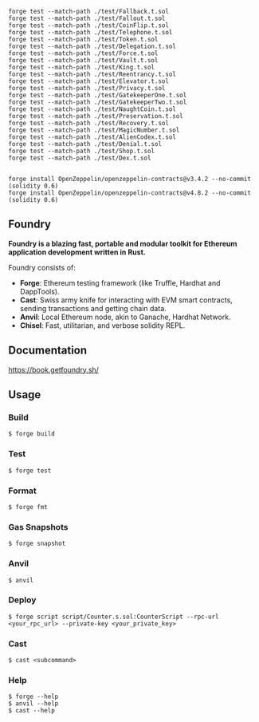 ```shell
forge test --match-path ./test/Fallback.t.sol
forge test --match-path ./test/Fallout.t.sol
forge test --match-path ./test/CoinFlip.t.sol
forge test --match-path ./test/Telephone.t.sol
forge test --match-path ./test/Token.t.sol
forge test --match-path ./test/Delegation.t.sol
forge test --match-path ./test/Force.t.sol
forge test --match-path ./test/Vault.t.sol
forge test --match-path ./test/King.t.sol
forge test --match-path ./test/Reentrancy.t.sol
forge test --match-path ./test/Elevator.t.sol
forge test --match-path ./test/Privacy.t.sol
forge test --match-path ./test/GatekeeperOne.t.sol
forge test --match-path ./test/GatekeeperTwo.t.sol
forge test --match-path ./test/NaughtCoin.t.sol
forge test --match-path ./test/Preservation.t.sol
forge test --match-path ./test/Recovery.t.sol
forge test --match-path ./test/MagicNumber.t.sol
forge test --match-path ./test/AlienCodex.t.sol
forge test --match-path ./test/Denial.t.sol
forge test --match-path ./test/Shop.t.sol
forge test --match-path ./test/Dex.t.sol


forge install OpenZeppelin/openzeppelin-contracts@v3.4.2 --no-commit (solidity 0.6)
forge install OpenZeppelin/openzeppelin-contracts@v4.8.2 --no-commit (solidity 0.6)
```

## Foundry

**Foundry is a blazing fast, portable and modular toolkit for Ethereum application development written in Rust.**

Foundry consists of:

-   **Forge**: Ethereum testing framework (like Truffle, Hardhat and DappTools).
-   **Cast**: Swiss army knife for interacting with EVM smart contracts, sending transactions and getting chain data.
-   **Anvil**: Local Ethereum node, akin to Ganache, Hardhat Network.
-   **Chisel**: Fast, utilitarian, and verbose solidity REPL.

## Documentation

https://book.getfoundry.sh/

## Usage

### Build

```shell
$ forge build
```

### Test

```shell
$ forge test
```

### Format

```shell
$ forge fmt
```

### Gas Snapshots

```shell
$ forge snapshot
```

### Anvil

```shell
$ anvil
```

### Deploy

```shell
$ forge script script/Counter.s.sol:CounterScript --rpc-url <your_rpc_url> --private-key <your_private_key>
```

### Cast

```shell
$ cast <subcommand>
```

### Help

```shell
$ forge --help
$ anvil --help
$ cast --help
```
